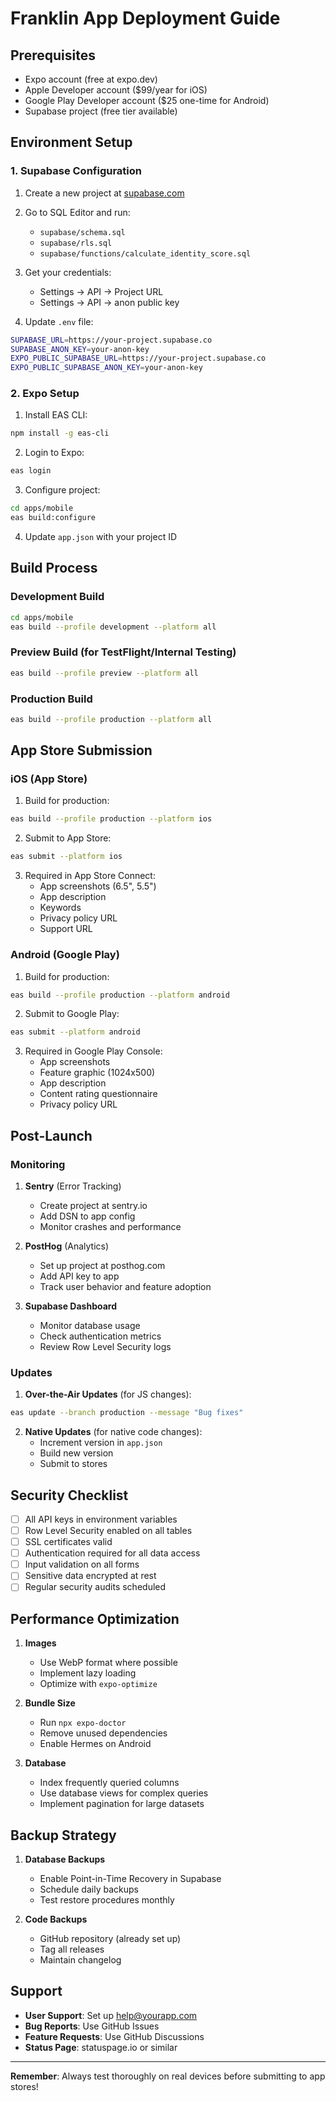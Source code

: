 # Franklin App Deployment Guide

## Prerequisites

- Expo account (free at expo.dev)
- Apple Developer account ($99/year for iOS)
- Google Play Developer account ($25 one-time for Android)
- Supabase project (free tier available)

## Environment Setup

### 1. Supabase Configuration

1. Create a new project at [supabase.com](https://supabase.com)
2. Go to SQL Editor and run:
   - `supabase/schema.sql`
   - `supabase/rls.sql`
   - `supabase/functions/calculate_identity_score.sql`

3. Get your credentials:
   - Settings → API → Project URL
   - Settings → API → anon public key

4. Update `.env` file:
```bash
SUPABASE_URL=https://your-project.supabase.co
SUPABASE_ANON_KEY=your-anon-key
EXPO_PUBLIC_SUPABASE_URL=https://your-project.supabase.co
EXPO_PUBLIC_SUPABASE_ANON_KEY=your-anon-key
```

### 2. Expo Setup

1. Install EAS CLI:
```bash
npm install -g eas-cli
```

2. Login to Expo:
```bash
eas login
```

3. Configure project:
```bash
cd apps/mobile
eas build:configure
```

4. Update `app.json` with your project ID

## Build Process

### Development Build

```bash
cd apps/mobile
eas build --profile development --platform all
```

### Preview Build (for TestFlight/Internal Testing)

```bash
eas build --profile preview --platform all
```

### Production Build

```bash
eas build --profile production --platform all
```

## App Store Submission

### iOS (App Store)

1. Build for production:
```bash
eas build --profile production --platform ios
```

2. Submit to App Store:
```bash
eas submit --platform ios
```

3. Required in App Store Connect:
   - App screenshots (6.5", 5.5")
   - App description
   - Keywords
   - Privacy policy URL
   - Support URL

### Android (Google Play)

1. Build for production:
```bash
eas build --profile production --platform android
```

2. Submit to Google Play:
```bash
eas submit --platform android
```

3. Required in Google Play Console:
   - App screenshots
   - Feature graphic (1024x500)
   - App description
   - Content rating questionnaire
   - Privacy policy URL

## Post-Launch

### Monitoring

1. **Sentry** (Error Tracking)
   - Create project at sentry.io
   - Add DSN to app config
   - Monitor crashes and performance

2. **PostHog** (Analytics)
   - Set up project at posthog.com
   - Add API key to app
   - Track user behavior and feature adoption

3. **Supabase Dashboard**
   - Monitor database usage
   - Check authentication metrics
   - Review Row Level Security logs

### Updates

1. **Over-the-Air Updates** (for JS changes):
```bash
eas update --branch production --message "Bug fixes"
```

2. **Native Updates** (for native code changes):
   - Increment version in `app.json`
   - Build new version
   - Submit to stores

## Security Checklist

- [ ] All API keys in environment variables
- [ ] Row Level Security enabled on all tables
- [ ] SSL certificates valid
- [ ] Authentication required for all data access
- [ ] Input validation on all forms
- [ ] Sensitive data encrypted at rest
- [ ] Regular security audits scheduled

## Performance Optimization

1. **Images**
   - Use WebP format where possible
   - Implement lazy loading
   - Optimize with `expo-optimize`

2. **Bundle Size**
   - Run `npx expo-doctor`
   - Remove unused dependencies
   - Enable Hermes on Android

3. **Database**
   - Index frequently queried columns
   - Use database views for complex queries
   - Implement pagination for large datasets

## Backup Strategy

1. **Database Backups**
   - Enable Point-in-Time Recovery in Supabase
   - Schedule daily backups
   - Test restore procedures monthly

2. **Code Backups**
   - GitHub repository (already set up)
   - Tag all releases
   - Maintain changelog

## Support

- **User Support**: Set up help@yourapp.com
- **Bug Reports**: Use GitHub Issues
- **Feature Requests**: Use GitHub Discussions
- **Status Page**: statuspage.io or similar

---

**Remember**: Always test thoroughly on real devices before submitting to app stores!